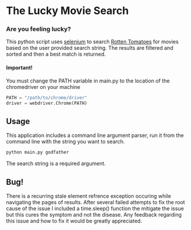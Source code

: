 # The Lucky Movie Search
### Are you feeling lucky?

This python script uses [selenium](https://www.selenium.dev/) to search [Rotten Tomatoes](rottentomatoes.com) for movies based on the user provided search string. The results are filtered and sorted and then a best match is returned. 

#### Important!
You must change the PATH variable in main.py to the location of the chromedriver on your machine 
```python
PATH = "/path/to/chrome/driver"
driver = webdriver.Chrome(PATH)

```

## Usage
This application includes a command line argument parser, run it from the command line with the string you want to search.
```bash
python main.py godfather
```
The search string is a required argument.

## Bug!
There is a recurring stale element refrence exception occuring while navigating the pages of results. After several failed attempts to fix the root cause of the issue I included a time.sleep() function the mitigate the issue but this cures the symptom and not the disease. Any feedback regarding this issue and how to fix it would be greatly appreciated. 